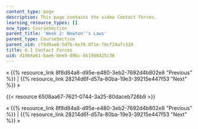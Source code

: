 ```yaml
---
content_type: page
description: This page contains the video Contact Forces.
learning_resource_types: []
ocw_type: CourseSection
parent_title: 'Week 2: Newton''s Laws'
parent_type: CourseSection
parent_uid: cf6d9ae8-5d7b-6e78-8f1e-70cf24afc329
title: 6.1 Contact Forces
uid: d1968a61-bae6-0ee9-89bc-bb1908425c38
---
```


« {{% resource_link 8f8d84a8-d95e-e480-3eb2-7692d4b802e8 "Previous" %}} | {{% resource_link 28214d6f-d57a-80ba-19e3-39215e447f53 "Next" %}} »

{{< resource 6508aa67-7621-0744-3a25-80daceb726b9 >}}

« {{% resource_link 8f8d84a8-d95e-e480-3eb2-7692d4b802e8 "Previous" %}} | {{% resource_link 28214d6f-d57a-80ba-19e3-39215e447f53 "Next" %}} »